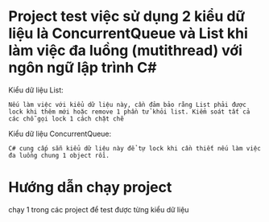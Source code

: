 # Project test việc sử dụng 2 kiểu dữ liệu là ConcurrentQueue và List khi làm việc đa luồng (mutithread) với ngôn ngữ lập trình C#

Kiểu dữ liệu List:

```
Nếu làm việc với kiểu dữ liệu này, cần đảm bảo rằng List phải được lock khi thêm mới hoặc remove 1 phần tử khỏi list. Kiểm soát tất cả các chỗ gọi lock 1 cách chặt chẽ
```

Kiểu dữ liệu ConcurrentQueue:

```
C# cung cấp sẵn kiểu dữ liệu này để tự lock khi cần thiết nếu làm việc đa luồng chung 1 object rồi.
```

# Hướng dẫn chạy project

chạy 1 trong các project để test được từng kiểu dữ liệu
